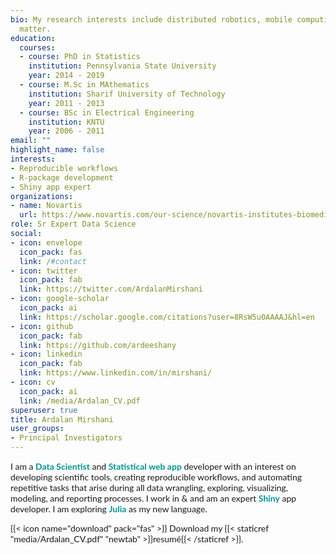 ```yaml
---
bio: My research interests include distributed robotics, mobile computing and programmable
  matter.
education:
  courses:
  - course: PhD in Statistics
    institution: Pennsylvania State University
    year: 2014 - 2019
  - course: M.Sc in MAthematics
    institution: Sharif University of Technology
    year: 2011 - 2013
  - course: BSc in Electrical Engineering
    institution: KNTU
    year: 2006 - 2011
email: ""
highlight_name: false
interests:
- Reproducible workflows
- R-package development
- Shiny app expert 
organizations:
- name: Novartis
  url: https://www.novartis.com/our-science/novartis-institutes-biomedical-research/
role: Sr Expert Data Science
social:
- icon: envelope
  icon_pack: fas
  link: /#contact  
- icon: twitter
  icon_pack: fab
  link: https://twitter.com/ArdalanMirshani
- icon: google-scholar
  icon_pack: ai
  link: https://scholar.google.com/citations?user=8RsW5u0AAAAJ&hl=en
- icon: github
  icon_pack: fab
  link: https://github.com/ardeeshany
- icon: linkedin
  icon_pack: fab
  link: https://www.linkedin.com/in/mirshani/
- icon: cv
  icon_pack: ai
  link: /media/Ardalan_CV.pdf
superuser: true
title: Ardalan Mirshani
user_groups:
- Principal Investigators
---
```


<div style="font-family: Lato">
I am a <b style="color: #009594;">Data Scientist</b> and <b style="color: #009594;">Statistical web app</b> developer with an
interest on developing scientific tools, creating reproducible workflows, and
automating repetitive tasks that arise during all data wrangling,
exploring, visualizing, modeling, and reporting processes. I work in <i class="fab fa-r-project" style="color: #009594;"></i> & <i class="fab fa-python" style="color: #009594;"></i> and am an expert <b style="color: #009594;">Shiny</b> app developer. I am exploring <b style="color: #009594;">Julia</b> as my new language.

{{< icon name="download" pack="fas" >}} Download my {{< staticref "media/Ardalan_CV.pdf" "newtab" >}}resumé{{< /staticref >}}.
</div>